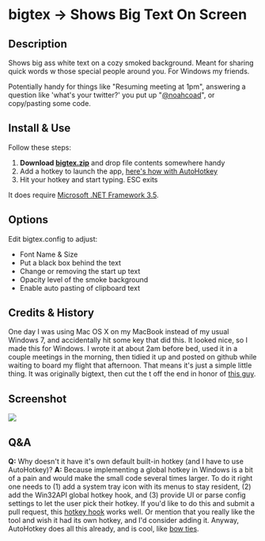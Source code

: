 # bigtex -> Shows Big Text On Screen

## Description
Shows big ass white text on a cozy smoked background.  Meant for sharing quick words w those special people around you.  For Windows my friends.

Potentially handy for things like "Resuming meeting at 1pm", answering a question like 'what's your twitter?' you put up "[@noahcoad](http://twitter.com/noahcoad)", or copy/pasting some code.

## Install & Use
Follow these steps:

1. **Download [bigtex.zip](support/bigtex.zip?raw=true)** and drop file contents somewhere handy
2. Add a hotkey to launch the app, [here's how with AutoHotkey](http://noahcoad.com/post/646/create-a-global-hotkey-to-launch-a-program-with-autohotkey-on-windows)
3. Hit your hotkey and start typing.  ESC exits

It does require [Microsoft .NET Framework 3.5](http://www.microsoft.com/en-us/download/details.aspx?id=22).

## Options
Edit bigtex.config to adjust:

* Font Name & Size
* Put a black box behind the text
* Change or removing the start up text
* Opacity level of the smoke background
* Enable auto pasting of clipboard text 

## Credits & History
One day I was using Mac OS X on my MacBook instead of my usual Windows 7, and accidentally hit some key that did this.  It looked nice, so I made this for Windows.  I wrote it at about 2am before bed, used it in a couple meetings in the morning, then tidied it up and posted on github while waiting to board my flight that afternoon.  That means it's just a simple little thing.  It was originally bigtext, then cut the t off the end in honor of [this guy](http://en.wikipedia.org/wiki/Big_Tex).

## Screenshot
![](support/imgs/2013-04-12_2023-small.png)

## Q&A
**Q:** Why doesn't it have it's own default built-in hotkey (and I have to use AutoHotkey)?
**A:** Because implementing a global hotkey in Windows is a bit of a pain and would make the small code several times larger.  To do it right one needs to (1) add a system tray icon with its menus to stay resident, (2) add the Win32API global hotkey hook, and (3) provide UI or parse config settings to let the user pick their hotkey.  If you'd like to do this and submit a pull request, this [hotkey hook](http://www.codeproject.com/Articles/7294/Processing-Global-Mouse-and-Keyboard-Hooks-in-C) works well.  Or mention that you really like the tool and wish it had its own hotkey, and I'd consider adding it.  Anyway, AutoHotkey does all this already, and is cool, like [bow ties](http://knowyourmeme.com/memes/bow-ties-are-cool).
